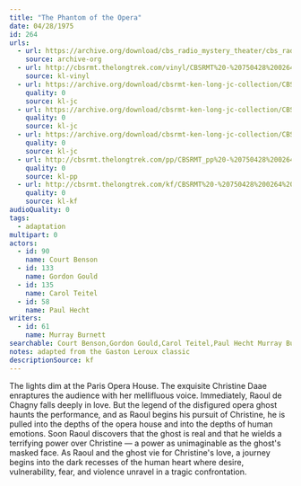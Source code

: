 ```yaml
---
title: "The Phantom of the Opera"
date: 04/28/1975
id: 264
urls: 
  - url: https://archive.org/download/cbs_radio_mystery_theater/cbs_radio_mystery_theater-0251-0300.zip/cbs_radio_mystery_theater-0251-0300%2Fcbsrmt_0264_the_phantom_of_the_opera.mp3
    source: archive-org
  - url: http://cbsrmt.thelongtrek.com/vinyl/CBSRMT%20-%20750428%200264%20Phantom%20Of%20The%20Opera_afrts.mp3
    source: kl-vinyl
  - url: https://archive.org/download/cbsrmt-ken-long-jc-collection/CBSRMT - 750428 0264 Phantom Of The Opera vbr kb_jc.mp3
    quality: 0
    source: kl-jc
  - url: https://archive.org/download/cbsrmt-ken-long-jc-collection/CBSRMT - 750428 0264 Phantom Of The Opera vbr na a_jc.mp3
    quality: 0
    source: kl-jc
  - url: https://archive.org/download/cbsrmt-ken-long-jc-collection/CBSRMT - 750428 0264 Phantom Of The Opera vbr na b_jc.mp3
    quality: 0
    source: kl-jc
  - url: http://cbsrmt.thelongtrek.com/pp/CBSRMT_pp%20-%20750428%200264%20The%20Phantom%20of%20the%20Opera.mp3
    quality: 0
    source: kl-pp
  - url: http://cbsrmt.thelongtrek.com/kf/CBSRMT%20-%20750428%200264%20The%20Phantom%20Of%20The%20Opera_kf.mp3
    quality: 0
    source: kl-kf
audioQuality: 0
tags: 
  - adaptation
multipart: 0
actors:  
  - id: 90
    name: Court Benson  
  - id: 133
    name: Gordon Gould  
  - id: 135
    name: Carol Teitel  
  - id: 58
    name: Paul Hecht
writers:  
  - id: 61
    name: Murray Burnett
searchable: Court Benson,Gordon Gould,Carol Teitel,Paul Hecht Murray Burnett
notes: adapted from the Gaston Leroux classic
descriptionSource: kf
---
```

The lights dim at the Paris Opera House. The exquisite Christine Daae enraptures the audience with her mellifluous voice. Immediately, Raoul de Chagny falls deeply in love. But the legend of the disfigured opera ghost haunts the performance, and as Raoul begins his pursuit of Christine, he is pulled into the depths of the opera house and into the depths of human emotions. Soon Raoul discovers that the ghost is real and that he wields a terrifying power over Christine — a power as unimaginable as the ghost's masked face. As Raoul and the ghost vie for Christine's love, a journey begins into the dark recesses of the human heart where desire, vulnerability, fear, and violence unravel in a tragic confrontation.
